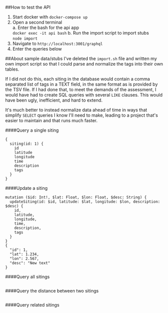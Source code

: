
##How to test the API
1. Start docker with `docker-compose up`  
2. Open a second terminal  
  a. Enter the bash for the api app  
  `docker exec -it api bash`
  b. Run the import script to import stubs  
  `node import`
2. Navigate to `http://localhost:3001/graphql`
3. Enter the queries below

##About sample data/stubs
I've deleted the `import.sh` file and written my own import script so that I could parse and normalize the tags into their own tables.

If I did not do this, each siting in the database would contain a comma separated list of tags in a TEXT field, in the same format as is provided by the TSV file. If I had done that, to meet the demands of the assessment, I would have had to create SQL queries with several `LIKE` clauses. This would have been ugly, inefficient, and hard to extend. 

It's much better to instead normalize data ahead of time in ways that simplify `SELECT` queries I know I'll need to make, leading to a project that's easier to maintain and that runs much faster.

####Query a single siting
```
{
  siting(id: 1) {
    id
    latitude
    longitude
    time
    description
    tags
  }
}
```

####Update a siting
```
mutation ($id: Int!, $lat: Float, $lon: Float, $desc: String) {
  updateSiting(id: $id, latitude: $lat, longitude: $lon, description: $desc) {
    id,
    latitude,
    longitude,
    time,
    description,
    tags
  }
}
{
  "id": 1,
  "lat": 1.234,
  "lon": 2.567,
  "desc": "New text"
}
```

####Query all sitings
```

```

####Query the distance between two sitings
```

```

####Query related sitings
````

````